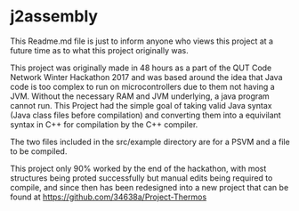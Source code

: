 # j2assembly

This Readme.md file is just to inform anyone who views this project at a future time as to what this project originally was.

This project was originally made in 48 hours as a part of the QUT Code Network Winter Hackathon 2017 and was based around the idea that Java code is too complex to run on microcontrollers due to them not having a JVM. Without the necessary RAM and JVM underlying, a java program cannot run.
This Project had the simple goal of taking valid Java syntax (Java class files before compilation) and converting them into a equivilant syntax in C++ for compilation by the C++ compiler.

The two files included in the src/example directory are for a PSVM and a file to be compiled.

This project only 90% worked by the end of the hackathon, with most structures being proted successfully but manual edits being required to compile, and since then has been redesigned into a new project that can be found at https://github.com/34638a/Project-Thermos
